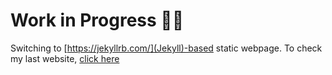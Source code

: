 # Work in Progress 👨‍🏭
Switching to [https://jekyllrb.com/](Jekyll)-based static webpage.
To check my last website, [click here](https://pierocavalcanti.github.io/old/curriculum.html)


[comment]: <> (Puoi usare questo per commentare!)
